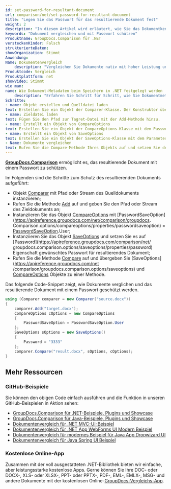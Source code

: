 ```yaml
---
id: set-password-for-resultant-document
url: comparison/net/set-password-for-resultant-document
title: "Legen Sie das Passwort für das resultierende Dokument fest"
weight: 2
description: "In diesem Artikel wird erläutert, wie Sie das Dokumentkennwort nach dem Dateivergleich in Ihren .NET-Anwendungen mithilfe von GroupDocs.Comparison für .NET festlegen."
keywords: "Dokument vergleichen und mit Passwort schützen"
Produktname: GroupDocs.Comparison für .NET
versteckenKinder: Falsch
strukturierteDaten:
showOrganization: Stimmt
Anwendung:
Name: Dokumentenvergleich
    description: "Vergleichen Sie Dokumente nativ mit hoher Leistung unter Verwendung der C#-Sprache und GroupDocs.Comparison für .NET"
Produktcode: Vergleich
Produktplattform: net
showVideo: Stimmt
wie man:
name: Wie Dokument-Metadaten beim Speichern in .NET festgelegt werden
    description: "Erfahren Sie Schritt für Schritt, wie Sie Dokumentmetadaten beim Speichern in .NET festlegen"
Schritte:
- name: Objekt erstellen und Quelldatei laden
text: Erstellen Sie ein Objekt der Comparer-Klasse. Der Konstruktor übernimmt den Pfadparameter der Quelldatei. Sie können je nach Ihren Anforderungen einen absoluten oder relativen Dateipfad angeben.
- name: Zieldatei laden
text: Fügen Sie den Pfad zur Tagret-Datei mit der Add-Methode hinzu.
- name: Erstellt ein Objekt von CompareOptions
text: Erstellen Sie ein Objekt der CompareOptions-Klasse mit dem PasswordSaveOption-Parameter, der durch den PasswordSaveOption-Enumerationswert initialisiert wird.
- name: Erstellt ein Objekt von SaveOptions
text: Erstellen Sie ein Objekt der SaveOptions-Klasse mit dem Parameter Password.
- Name: Dokumente vergleichen
text: Rufen Sie die Compare-Methode Ihres Objekts auf und setzen Sie den resultierenden Dateipfadparameter, das SaveObject-Objekt und das CompareOption-Objekt.
---
```

**[GroupDocs.Comparison](https://products.groupdocs.com/comparison/net)** ermöglicht es, das resultierende Dokument mit einem Passwort zu schützen.

Im Folgenden sind die Schritte zum Schutz des resultierenden Dokuments aufgeführt:

* Objekt [Comparer](https://apireference.groupdocs.com/net/comparison/groupdocs.comparison/comparer) mit Pfad oder Stream des Quelldokuments instanziieren;
* Rufen Sie die Methode [Add](https://apireference.groupdocs.com/net/comparison/groupdocs.comparison/comparer/methods/add/index) auf und geben Sie den Pfad oder Stream des Zieldokuments an;
* Instanziieren Sie das Objekt [CompareOptions](https://apireference.groupdocs.com/net/comparison/groupdocs.comparison.options/compareoptions) mit [PasswordSaveOption](https://apireference.groupdocs.com/net/comparison/groupdocs. Comparison.options/compareoptions/properties/passwordsaveoption) = [PasswordSaveOption](https://apireference.groupdocs.com/net/comparison/groupdocs.comparison.options/passwordsaveoption).User;
* Instanziieren Sie das Objekt [SaveOptions](https://apireference.groupdocs.com/net/comparison/groupdocs.comparison.options/saveoptions) und setzen Sie es auf [Password](https://apireference.groupdocs.com/comparison/net/ groupdocs.comparison.options/saveoptions/properties/password) Eigenschaft gewünschtes Passwort für resultierendes Dokument;
* Rufen Sie die Methode [Compare](https://apireference.groupdocs.com/net/comparison/groupdocs.comparison/comparer/methods/compare/index) auf und übergeben Sie [SaveOptions](https://apireference.groupdocs.com/net /comparison/groupdocs.comparison.options/saveoptions) und [CompareOptions](https://apireference.groupdocs.com/net/comparison/groupdocs.comparison.options/compareoptions) Objekte zu einer Methode.

Das folgende Code-Snippet zeigt, wie Dokumente verglichen und das resultierende Dokument mit einem Passwort geschützt werden.

```csharp
using (Comparer comparer = new Comparer("source.docx"))
{
	comparer.Add("target.docx");
    CompareOptions cOptions = new CompareOptions
    {
     	PasswordSaveOption = PasswordSaveOption.User
    };
    SaveOptions sOptions = new SaveOptions()
    {
     	Password = "3333"
    };
    comparer.Compare("result.docx", sOptions, cOptions);
}
```

## Mehr Ressourcen
### GitHub-Beispiele
Sie können den obigen Code einfach ausführen und die Funktion in unseren GitHub-Beispielen in Aktion sehen:
* [GroupDocs.Comparison für .NET-Beispiele, Plugins und Showcase](https://github.com/groupdocs-comparison/GroupDocs.Comparison-for-.NET)
* [GroupDocs.Comparison für Java-Beispiele, Plugins und Showcase](https://github.com/groupdocs-comparison/GroupDocs.Comparison-for-Java)
* [Dokumentenvergleich für .NET MVC-UI-Beispiel](https://github.com/groupdocs-comparison/GroupDocs.Comparison-for-.NET-MVC)
* [Dokumentenvergleich für .NET App WebForms UI Modern Beispiel](https://github.com/groupdocs-comparison/GroupDocs.Comparison-for-.NET-WebForms)
* [Dokumentenvergleich für modernes Beispiel für Java App Dropwizard UI](https://github.com/groupdocs-comparison/GroupDocs.Comparison-for-Java-Dropwizard)
* [Dokumentenvergleich für Java Spring UI Beispiel](https://github.com/groupdocs-comparison/GroupDocs.Comparison-for-Java-Spring)
    

### Kostenlose Online-App
Zusammen mit der voll ausgestatteten .NET-Bibliothek bieten wir einfache, aber leistungsstarke kostenlose Apps.
Gerne können Sie Ihre DOC- oder DOCX-, XLS- oder XLSX-, PPT- oder PPTX-, PDF-, EML-, EMLX-, MSG- und andere Dokumente mit der kostenlosen Online-[GroupDocs-Vergleichs-App](https://products.groupdocs.app/comparison ).

